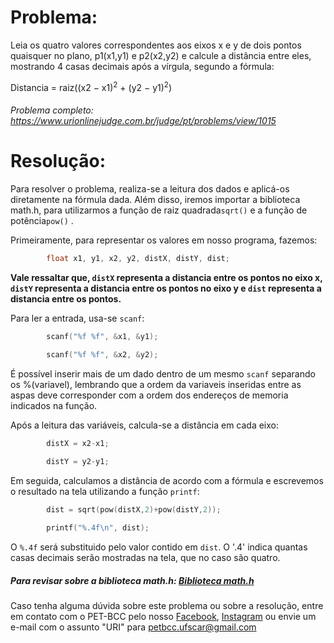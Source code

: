 # Problema:

Leia os quatro valores correspondentes aos eixos x e y de dois pontos quaisquer no plano, p1(x1,y1) e p2(x2,y2) e calcule a distância entre eles, mostrando 4 casas decimais após a vírgula, segundo a fórmula:


Distancia = raiz((x2 − x1)<sup>2</sup> + (y2 − y1)<sup>2</sup>)

###### Problema completo: https://www.urionlinejudge.com.br/judge/pt/problems/view/1015

# Resolução:

Para resolver o problema, realiza-se a leitura dos dados e aplicá-os diretamente na fórmula dada. Além disso, iremos importar a biblioteca math.h, para utilizarmos a função de raiz quadrada`sqrt()` e a função de potência`pow()` .

Primeiramente, para representar os valores em nosso programa, fazemos: 

```c
        float x1, y1, x2, y2, distX, distY, dist;
```

**Vale ressaltar que, `distX` representa a distancia entre os pontos no eixo x, `distY` representa a distancia entre os pontos no eixo y e `dist` representa a distancia entre os pontos.**

Para ler a entrada, usa-se `scanf`:

```c
        scanf("%f %f", &x1, &y1);

        scanf("%f %f", &x2, &y2);
```

É possível inserir mais de um dado dentro de um mesmo `scanf` separando os %(variavel), lembrando que a ordem da variaveis inseridas entre as aspas deve corresponder com a ordem dos endereços de memoria indicados na função. 

Após a leitura das variáveis, calcula-se a distância em cada eixo:

```c
        distX = x2-x1;

        distY = y2-y1;
```

Em seguida, calculamos a distância de acordo com a fórmula e escrevemos o resultado na tela utilizando a função `printf`:

```c
        dist = sqrt(pow(distX,2)+pow(distY,2));
   
        printf("%.4f\n", dist);
```

O `%.4f` será substituido pelo valor contido em `dist`. O '.4' indica quantas casas decimais serão mostradas na tela, que no caso são quatro.


##### Para revisar sobre a biblioteca math.h: [Biblioteca math.h](http://linguagemc.com.br/a-biblioteca-math-h/)


Caso tenha alguma dúvida sobre este problema ou sobre a resolução, entre em contato com o PET-BCC pelo nosso
[Facebook](https://www.facebook.com/petbcc/),
[Instagram](https://www.instagram.com/petbcc.ufscar/)
ou envie um e-mail com o assunto "URI" para petbcc.ufscar@gmail.com